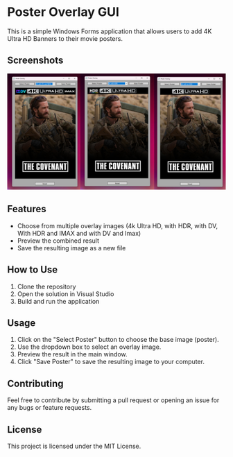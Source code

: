 # Poster Overlay GUI

This is a simple Windows Forms application that allows users to add 4K Ultra HD Banners to their movie posters.

## Screenshots

![Screenshot 1](Screenshots/Screenshot%201.png)

## Features

- Choose from multiple overlay images (4k Ultra HD, with HDR, with DV, With HDR and IMAX and with DV and Imax)
- Preview the combined result
- Save the resulting image as a new file

## How to Use

1. Clone the repository
2. Open the solution in Visual Studio
3. Build and run the application

## Usage

1. Click on the "Select Poster" button to choose the base image (poster).
2. Use the dropdown box to select an overlay image.
3. Preview the result in the main window.
4. Click "Save Poster" to save the resulting image to your computer.

## Contributing

Feel free to contribute by submitting a pull request or opening an issue for any bugs or feature requests.

## License

This project is licensed under the MIT License.
